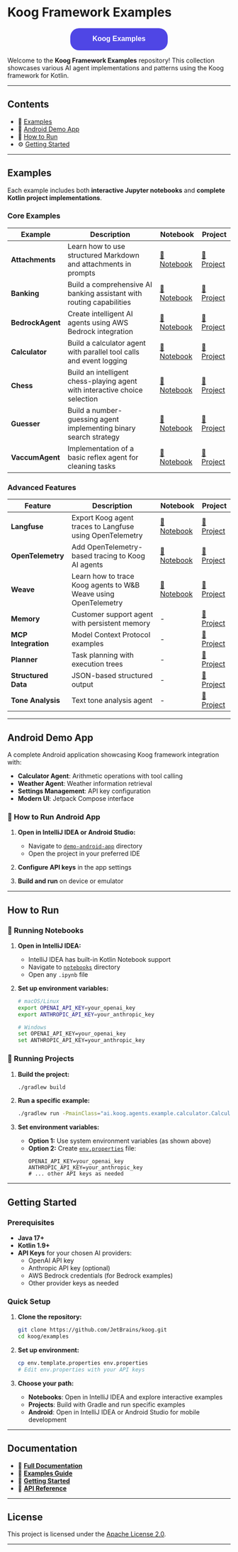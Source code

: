# Koog Framework Examples

<p align="center">
  <a href="https://docs.koog.ai/examples/">
    <svg width="220" height="50" xmlns="http://www.w3.org/2000/svg">
      <rect x="0" y="0" width="220" height="50" rx="20" ry="20" style="fill:#4f46e5;" />
      <text x="50%" y="50%" dominant-baseline="middle" text-anchor="middle" fill="white" font-family="sans-serif" font-size="16" font-weight="bold">Koog Examples</text>
    </svg>
  </a>
</p>

Welcome to the **Koog Framework Examples** repository! This collection showcases various AI agent implementations and
patterns using the Koog framework for Kotlin.

---

## Contents

- 🎯 [Examples](#examples)
- 📱 [Android Demo App](#android-demo-app)
- 📖 [How to Run](#how-to-run)
- ⚙️ [Getting Started](#getting-started)

---

## Examples

Each example includes both **interactive Jupyter notebooks** and **complete Kotlin project implementations**.

### Core Examples

| Example          | Description                                                                | Notebook                                    | Project                                                          |
|------------------|----------------------------------------------------------------------------|---------------------------------------------|------------------------------------------------------------------|
| **Attachments**  | Learn how to use structured Markdown and attachments in prompts            | [📓 Notebook](notebooks/Attachments.ipynb)  | [🚀 Project](src/main/kotlin/ai/koog/agents/example/attachments) |
| **Banking**      | Build a comprehensive AI banking assistant with routing capabilities       | [📓 Notebook](notebooks/Banking.ipynb)      | [🚀 Project](src/main/kotlin/ai/koog/agents/example/banking)     |
| **BedrockAgent** | Create intelligent AI agents using AWS Bedrock integration                 | [📓 Notebook](notebooks/BedrockAgent.ipynb) | [🚀 Project](src/main/kotlin/ai/koog/agents/example/client)      |
| **Calculator**   | Build a calculator agent with parallel tool calls and event logging        | [📓 Notebook](notebooks/Calculator.ipynb)   | [🚀 Project](src/main/kotlin/ai/koog/agents/example/calculator)  |
| **Chess**        | Build an intelligent chess-playing agent with interactive choice selection | [📓 Notebook](notebooks/Chess.ipynb)        | [🚀 Project](src/main/kotlin/ai/koog/agents/example/chess)       |
| **Guesser**      | Build a number-guessing agent implementing binary search strategy          | [📓 Notebook](notebooks/Guesser.ipynb)      | [🚀 Project](src/main/kotlin/ai/koog/agents/example/guesser)     |
| **VaccumAgent**  | Implementation of a basic reflex agent for cleaning tasks                  | [📓 Notebook](notebooks/VaccumAgent.ipynb)  | [🚀 Project](src/main/kotlin/ai/koog/agents/example/simpleapi)   |

### Advanced Features

| Feature             | Description                                                     | Notebook                                     | Project                                                                     |
|---------------------|-----------------------------------------------------------------|----------------------------------------------|-----------------------------------------------------------------------------|
| **Langfuse**        | Export Koog agent traces to Langfuse using OpenTelemetry        | [📓 Notebook](notebooks/Langfuse.ipynb)      | [🚀 Project](src/main/kotlin/ai/koog/agents/example/features/langfuse)      |
| **OpenTelemetry**   | Add OpenTelemetry-based tracing to Koog AI agents               | [📓 Notebook](notebooks/OpenTelemetry.ipynb) | [🚀 Project](src/main/kotlin/ai/koog/agents/example/features/opentelemetry) |
| **Weave**           | Learn how to trace Koog agents to W&B Weave using OpenTelemetry | [📓 Notebook](notebooks/Weave.ipynb)         | [🚀 Project](src/main/kotlin/ai/koog/agents/example/features/weave)         |
| **Memory**          | Customer support agent with persistent memory                   | -                                            | [🚀 Project](src/main/kotlin/ai/koog/agents/example/memory)                 |
| **MCP Integration** | Model Context Protocol examples                                 | -                                            | [🚀 Project](src/main/kotlin/ai/koog/agents/example/mcp)                    |
| **Planner**         | Task planning with execution trees                              | -                                            | [🚀 Project](src/main/kotlin/ai/koog/agents/example/planner)                |
| **Structured Data** | JSON-based structured output                                    | -                                            | [🚀 Project](src/main/kotlin/ai/koog/agents/example/structuredoutput)       |
| **Tone Analysis**   | Text tone analysis agent                                        | -                                            | [🚀 Project](src/main/kotlin/ai/koog/agents/example/tone)                   |

---

## Android Demo App

A complete Android application showcasing Koog framework integration with:

- **Calculator Agent**: Arithmetic operations with tool calling
- **Weather Agent**: Weather information retrieval
- **Settings Management**: API key configuration
- **Modern UI**: Jetpack Compose interface

### 🚀 How to Run Android App

1. **Open in IntelliJ IDEA or Android Studio:**
    - Navigate to [`demo-android-app`](demo-android-app) directory
    - Open the project in your preferred IDE

2. **Configure API keys** in the app settings
3. **Build and run** on device or emulator

---

## How to Run

### 📓 Running Notebooks

1. **Open in IntelliJ IDEA:**
    - IntelliJ IDEA has built-in Kotlin Notebook support
    - Navigate to [`notebooks`](notebooks) directory
    - Open any `.ipynb` file

2. **Set up environment variables:**
   ```bash
   # macOS/Linux
   export OPENAI_API_KEY=your_openai_key
   export ANTHROPIC_API_KEY=your_anthropic_key
   
   # Windows
   set OPENAI_API_KEY=your_openai_key
   set ANTHROPIC_API_KEY=your_anthropic_key
   ```

### 🚀 Running Projects

1. **Build the project:**
   ```bash
   ./gradlew build
   ```

2. **Run a specific example:**
   ```bash
   ./gradlew run -PmainClass="ai.koog.agents.example.calculator.CalculatorKt"
   ```

3. **Set environment variables:**
    - **Option 1:** Use system environment variables (as shown above)
    - **Option 2:** Create [`env.properties`](env.template.properties) file:
      ```properties
      OPENAI_API_KEY=your_openai_key
      ANTHROPIC_API_KEY=your_anthropic_key
      # ... other API keys as needed
      ```

---

## Getting Started

### Prerequisites

- **Java 17+**
- **Kotlin 1.9+**
- **API Keys** for your chosen AI providers:
    - OpenAI API key
    - Anthropic API key (optional)
    - AWS Bedrock credentials (for Bedrock examples)
    - Other provider keys as needed

### Quick Setup

1. **Clone the repository:**
   ```bash
   git clone https://github.com/JetBrains/koog.git
   cd koog/examples
   ```

2. **Set up environment:**
   ```bash
   cp env.template.properties env.properties
   # Edit env.properties with your API keys
   ```

3. **Choose your path:**
    - **Notebooks**: Open in IntelliJ IDEA and explore interactive examples
    - **Projects**: Build with Gradle and run specific examples
    - **Android**: Open in IntelliJ IDEA or Android Studio for mobile development

---

## Documentation

- 📖 **[Full Documentation](https://docs.koog.ai/)**
- 🎯 **[Examples Guide](https://docs.koog.ai/examples/)**
- 🚀 **[Getting Started](https://docs.koog.ai/single-run-agents/)**
- 🔧 **[API Reference](https://api.koog.ai/)**

---

## License

This project is licensed under the [Apache License 2.0](../LICENSE.txt).

---
